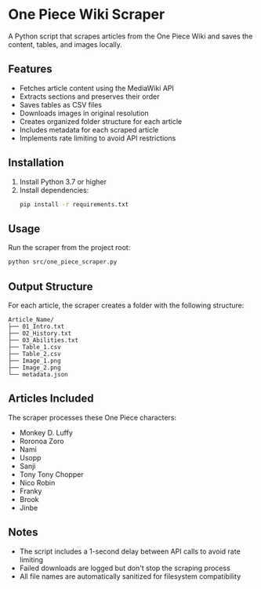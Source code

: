 # One Piece Wiki Scraper

A Python script that scrapes articles from the One Piece Wiki and saves the content, tables, and images locally.

## Features

- Fetches article content using the MediaWiki API
- Extracts sections and preserves their order
- Saves tables as CSV files
- Downloads images in original resolution
- Creates organized folder structure for each article
- Includes metadata for each scraped article
- Implements rate limiting to avoid API restrictions

## Installation

1. Install Python 3.7 or higher
2. Install dependencies:
   ```bash
   pip install -r requirements.txt
   ```

## Usage

Run the scraper from the project root:
```bash
python src/one_piece_scraper.py
```

## Output Structure

For each article, the scraper creates a folder with the following structure:
```
Article_Name/
├── 01_Intro.txt
├── 02_History.txt
├── 03_Abilities.txt
├── Table_1.csv
├── Table_2.csv
├── Image_1.png
├── Image_2.png
└── metadata.json
```

## Articles Included

The scraper processes these One Piece characters:
- Monkey D. Luffy
- Roronoa Zoro
- Nami
- Usopp
- Sanji
- Tony Tony Chopper
- Nico Robin
- Franky
- Brook
- Jinbe

## Notes

- The script includes a 1-second delay between API calls to avoid rate limiting
- Failed downloads are logged but don't stop the scraping process
- All file names are automatically sanitized for filesystem compatibility
